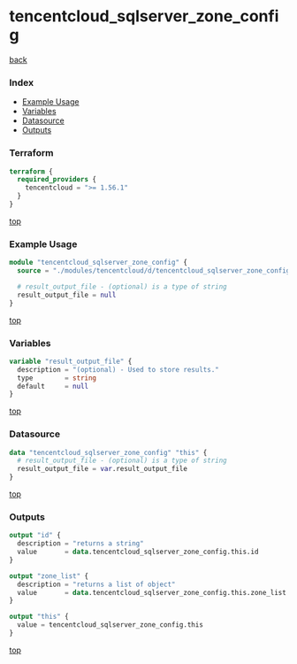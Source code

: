 # tencentcloud_sqlserver_zone_config

[back](../tencentcloud.md)

### Index

- [Example Usage](#example-usage)
- [Variables](#variables)
- [Datasource](#datasource)
- [Outputs](#outputs)

### Terraform

```terraform
terraform {
  required_providers {
    tencentcloud = ">= 1.56.1"
  }
}
```

[top](#index)

### Example Usage

```terraform
module "tencentcloud_sqlserver_zone_config" {
  source = "./modules/tencentcloud/d/tencentcloud_sqlserver_zone_config"

  # result_output_file - (optional) is a type of string
  result_output_file = null
}
```

[top](#index)

### Variables

```terraform
variable "result_output_file" {
  description = "(optional) - Used to store results."
  type        = string
  default     = null
}
```

[top](#index)

### Datasource

```terraform
data "tencentcloud_sqlserver_zone_config" "this" {
  # result_output_file - (optional) is a type of string
  result_output_file = var.result_output_file
}
```

[top](#index)

### Outputs

```terraform
output "id" {
  description = "returns a string"
  value       = data.tencentcloud_sqlserver_zone_config.this.id
}

output "zone_list" {
  description = "returns a list of object"
  value       = data.tencentcloud_sqlserver_zone_config.this.zone_list
}

output "this" {
  value = tencentcloud_sqlserver_zone_config.this
}
```

[top](#index)